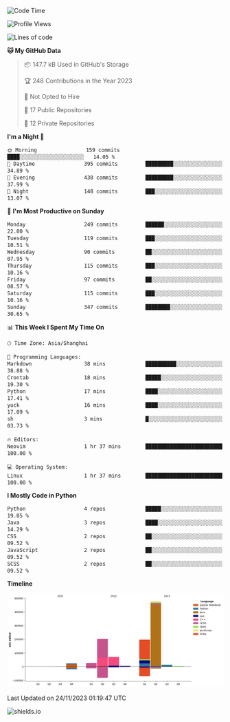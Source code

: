 <!--START_SECTION:waka-->
![Code Time](http://img.shields.io/badge/Code%20Time-359%20hrs%206%20mins-blue)

![Profile Views](http://img.shields.io/badge/Profile%20Views-0-blue)

![Lines of code](https://img.shields.io/badge/From%20Hello%20World%20I%27ve%20Written-1.0%20million%20lines%20of%20code-blue)

**🐱 My GitHub Data** 

> 📦 147.7 kB Used in GitHub's Storage 
 > 
> 🏆 248 Contributions in the Year 2023
 > 
> 🚫 Not Opted to Hire
 > 
> 📜 17 Public Repositories 
 > 
> 🔑 12 Private Repositories 
 > 
**I'm a Night 🦉** 

```text
🌞 Morning                159 commits         ████░░░░░░░░░░░░░░░░░░░░░   14.05 % 
🌆 Daytime                395 commits         █████████░░░░░░░░░░░░░░░░   34.89 % 
🌃 Evening                430 commits         █████████░░░░░░░░░░░░░░░░   37.99 % 
🌙 Night                  148 commits         ███░░░░░░░░░░░░░░░░░░░░░░   13.07 % 
```
📅 **I'm Most Productive on Sunday** 

```text
Monday                   249 commits         ██████░░░░░░░░░░░░░░░░░░░   22.00 % 
Tuesday                  119 commits         ███░░░░░░░░░░░░░░░░░░░░░░   10.51 % 
Wednesday                90 commits          ██░░░░░░░░░░░░░░░░░░░░░░░   07.95 % 
Thursday                 115 commits         ███░░░░░░░░░░░░░░░░░░░░░░   10.16 % 
Friday                   97 commits          ██░░░░░░░░░░░░░░░░░░░░░░░   08.57 % 
Saturday                 115 commits         ███░░░░░░░░░░░░░░░░░░░░░░   10.16 % 
Sunday                   347 commits         ████████░░░░░░░░░░░░░░░░░   30.65 % 
```


📊 **This Week I Spent My Time On** 

```text
🕑︎ Time Zone: Asia/Shanghai

💬 Programming Languages: 
Markdown                 38 mins             ██████████░░░░░░░░░░░░░░░   38.88 % 
Crontab                  18 mins             █████░░░░░░░░░░░░░░░░░░░░   19.30 % 
Python                   17 mins             ████░░░░░░░░░░░░░░░░░░░░░   17.41 % 
yuck                     16 mins             ████░░░░░░░░░░░░░░░░░░░░░   17.09 % 
sh                       3 mins              █░░░░░░░░░░░░░░░░░░░░░░░░   03.73 % 

🔥 Editors: 
Neovim                   1 hr 37 mins        █████████████████████████   100.00 % 

💻 Operating System: 
Linux                    1 hr 37 mins        █████████████████████████   100.00 % 
```

**I Mostly Code in Python** 

```text
Python                   4 repos             █████░░░░░░░░░░░░░░░░░░░░   19.05 % 
Java                     3 repos             ████░░░░░░░░░░░░░░░░░░░░░   14.29 % 
CSS                      2 repos             ██░░░░░░░░░░░░░░░░░░░░░░░   09.52 % 
JavaScript               2 repos             ██░░░░░░░░░░░░░░░░░░░░░░░   09.52 % 
SCSS                     2 repos             ██░░░░░░░░░░░░░░░░░░░░░░░   09.52 % 
```



**Timeline**

![Lines of Code chart](https://raw.githubusercontent.com/kopp4/kopp4/main/assets/bar_graph.png)


 Last Updated on 24/11/2023 01:19:47 UTC
<!--END_SECTION:waka-->
![shields.io](https://img.shields.io/github/commit-activity/w/kopp4/kopp4?color=g&label=abusing%20bot&style=flat-square)
